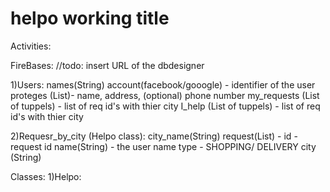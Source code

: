# helpo working title

Activities:
  

FireBases:
//todo: insert URL of the dbdesigner

  1)Users:
    names(String)
    account(facebook/gooogle) - identifier of the user
    proteges (List)- name, address, (optional) phone number
    my_requests (List of tuppels) - list of req id's with thier city
    I_help (List of tuppels) - list of req id's with thier city
    
  2)Requesr_by_city (Helpo class):
    city_name(String)
    request(List) - id - request id
                    name(String) - the user name
                    type - SHOPPING/ DELIVERY
                    city (String) 
    
    
Classes:
  1)Helpo:
    
